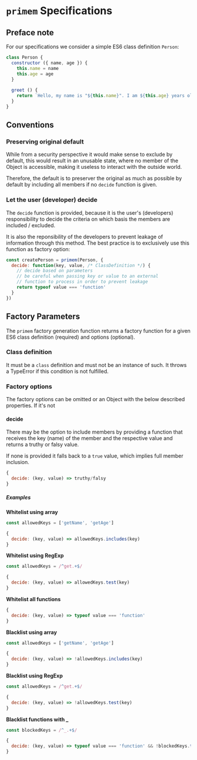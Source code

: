 # `primem` Specifications

## Preface note

For our specifications we consider a simple ES6 class definition `Person`:

```javascript
class Person {
  constructor ({ name, age }) {
    this.name = name
    this.age = age
  }
  
  greet () {
    return `Hello, my name is "${this.name}". I am ${this.age} years old.`
  }
} 
```


## Conventions

### Preserving original default

While from a security perspective it would make sense to exclude by default,
this would result in an unusable state, where no member of the Object is accessible,
making it useless to interact with the outside world.

Therefore, the default is to preserver the original as much as possible by default
by including all members if no `decide` function is given.

### Let the user (developer) decide

The `decide` function is provided, because it is the user's (developers) responsibility
to decide the criteria on which basis the members are included / excluded.

It is also the reponsibility of the developers to prevent leakage of information through
this method. The best practice is to exclusively use this function as factory option:

```javascript
const createPerson = primem(Person, { 
  decide: function(key, value, /* ClassDefinition */) {
    // decide based on parameters
    // be careful when passing key or value to an external
    // function to process in order to prevent leakage
    return typeof value === 'function'
  }
})
```




## Factory Parameters

The `primem` factory generation function returns a factory function for
a given ES6 class definition (required) and options (optional).

### Class definition

It must be a `class` definition and must not be an instance of such. 
It throws a TypeError if this condition is not fulfilled.


### Factory options

The factory options can be omitted or an Object with the below described properties.
If it's not

#### decide

There may be the option to include members by providing a function that receives the key (name) of the member
and the respective value and returns a truthy or falsy value.

If none is provided it falls back to a `true` value, which implies full member inclusion.

```javascript
{
  decide: (key, value) => truthy/falsy
}
```


##### Examples

**Whitelist using array**

```javascript
const allowedKeys = ['getName', 'getAge']

{
  decide: (key, value) => allowedKeys.includes(key)
}
```

**Whitelist using RegExp**

```javascript
const allowedKeys = /^get.+$/

{
  decide: (key, value) => allowedKeys.test(key)
}
```

**Whitelist all functions**
```javascript
{
  decide: (key, value) => typeof value === 'function'
}
```

**Blacklist using array**


```javascript
const allowedKeys = ['getName', 'getAge']

{
  decide: (key, value) => !allowedKeys.includes(key)
}
```

**Blacklist using RegExp**

```javascript
const allowedKeys = /^get.+$/

{
  decide: (key, value) => !allowedKeys.test(key)
}
```

**Blacklist functions with \_**

```javascript
const blockedKeys = /^_.+$/

{
  decide: (key, value) => typeof value === 'function' && !blockedKeys.test(key)
}
```